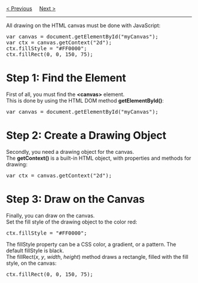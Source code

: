 <a href="/JS/Graphics/Canvas/Main.md">&lt; Previous</a>
&nbsp;&nbsp;&nbsp;
<a href="/JS/Graphics/Canvas/Coords.md">Next &gt;</a>
<hr>
All drawing on the HTML canvas must be done with JavaScript:
<pre>
var canvas = document.getElementById("myCanvas");
var ctx = canvas.getContext("2d");
ctx.fillStyle = "#FF0000";
ctx.fillRect(0, 0, 150, 75);
</pre>
<h1>Step 1: Find the Element</h1>
First of all, you must find the <b>&lt;canvas&gt;</b> element.
<br>
This is done by using the HTML DOM method <b>getElementById()</b>:
<pre>var canvas = document.getElementById("myCanvas");</pre>
<h1>Step 2: Create a Drawing Object</h1>
Secondly, you need a drawing object for the canvas.
<br>
The <b>getContext()</b> is a built-in HTML object, with properties and methods for drawing:
<pre>var ctx = canvas.getContext("2d");</pre>
<h1>Step 3: Draw on the Canvas</h1>
Finally, you can draw on the canvas.
<br>
Set the fill style of the drawing object to the color red:
<pre>ctx.fillStyle = "#FF0000";</pre>
The fillStyle property can be a CSS color, a gradient, or a pattern. The default fillStyle is black.
<br>
The fillRect(<i>x</i>, <i>y</i>, <i>width</i>, <i>height</i>) method draws a rectangle, filled with the fill style, on the canvas:
<pre>ctx.fillRect(0, 0, 150, 75);</pre>
